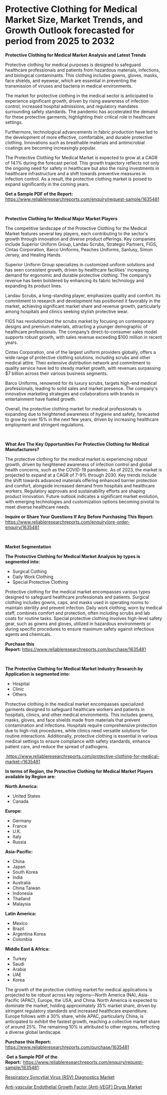 <p><h1>Protective Clothing for Medical Market Size, Market Trends, and Growth Outlook forecasted for period from 2025 to 2032</h1></p><p><strong>Protective Clothing for Medical Market Analysis and Latest Trends</strong></p>
<p><p>Protective clothing for medical purposes is designed to safeguard healthcare professionals and patients from hazardous materials, infections, and biological contaminants. This clothing includes gowns, gloves, masks, face shields, and eyewear, which are essential in preventing the transmission of viruses and bacteria in medical environments. </p><p>The market for protective clothing in the medical sector is anticipated to experience significant growth, driven by rising awareness of infection control, increased hospital admissions, and regulatory mandates surrounding safety standards. The pandemic has accelerated the demand for these protective garments, highlighting their critical role in healthcare settings. </p><p>Furthermore, technological advancements in fabric production have led to the development of more effective, comfortable, and durable protective clothing. Innovations such as breathable materials and antimicrobial coatings are becoming increasingly popular. </p><p>The Protective Clothing for Medical Market is expected to grow at a CAGR of 14.1% during the forecast period. This growth trajectory reflects not only the ongoing need for safety in healthcare but also the rising investments in healthcare infrastructure and a shift towards preventive measures in infection control. As a result, the protective clothing market is poised to expand significantly in the coming years.</p></p>
<p><strong>Get a Sample PDF of the Report:&nbsp;</strong> <a href="https://www.reliableresearchreports.com/enquiry/request-sample/1635481?utm_campaign=2219&utm_medium=2&utm_source=Github&utm_content=ia&utm_term=03032025&utm_id=protective-clothing-for-medical">https://www.reliableresearchreports.com/enquiry/request-sample/1635481</a></p>
<p>&nbsp;</p>
<p><strong>Protective Clothing for Medical Major Market Players</strong></p>
<p><p>The competitive landscape of the Protective Clothing for the Medical Market features several key players, each contributing to the sector's growth through innovation and diverse product offerings. Key companies include Superior Uniform Group, Landau Scrubs, Strategic Partners, FIGS, Cintas Corporation, Barco Uniforms, Peaches Uniforms, Sanlusy, Simon Jersey, and Healing Hands.</p><p>Superior Uniform Group specializes in customized uniform solutions and has seen consistent growth, driven by healthcare facilities' increasing demand for ergonomic and durable protective clothing. The company’s revenue has been bolstered by enhancing its fabric technology and expanding its product lines.</p><p>Landau Scrubs, a long-standing player, emphasizes quality and comfort. Its commitment to research and development has positioned it favorably in the market, achieving significant market share and revenue growth, particularly among hospitals and clinics seeking stylish protective wear.</p><p>FIGS has revolutionized the scrubs market by focusing on contemporary designs and premium materials, attracting a younger demographic of healthcare professionals. The company’s direct-to-consumer sales model supports robust growth, with sales revenue exceeding $100 million in recent years.</p><p>Cintas Corporation, one of the largest uniform providers globally, offers a wide range of protective clothing solutions, including scrubs and other medical attire. Their extensive distribution network and commitment to quality service have led to steady market growth, with revenues surpassing $7 billion across their various business segments.</p><p>Barco Uniforms, renowned for its luxury scrubs, targets high-end medical professionals, leading to solid sales and market presence. The company's innovative marketing strategies and collaborations with brands in entertainment have fueled growth.</p><p>Overall, the protective clothing market for medical professionals is expanding due to heightened awareness of hygiene and safety, forecasted to grow by over 15% in the next few years, driven by increasing healthcare employment and stringent regulations.</p></p>
<p>&nbsp;</p>
<p><strong>What Are The Key Opportunities For Protective Clothing for Medical Manufacturers?</strong></p>
<p><p>The protective clothing for the medical market is experiencing robust growth, driven by heightened awareness of infection control and global health concerns, such as the COVID-19 pandemic. As of 2023, the market is projected to expand at a CAGR of 7-9% through 2030. Key trends include the shift towards advanced materials offering enhanced barrier protection and comfort, alongside increased demand from hospitals and healthcare workers. Regulatory approvals and sustainability efforts are shaping product innovation. Future outlook indicates a significant market evolution, with emerging technologies and customization options becoming pivotal to meet diverse healthcare needs.</p></p>
<p><strong>Inquire or Share Your Questions If Any Before Purchasing This Report:</strong> <a href="https://www.reliableresearchreports.com/enquiry/pre-order-enquiry/1635481?utm_campaign=2219&utm_medium=2&utm_source=Github&utm_content=ia&utm_term=03032025&utm_id=protective-clothing-for-medical">https://www.reliableresearchreports.com/enquiry/pre-order-enquiry/1635481</a></p>
<p>&nbsp;</p>
<p><strong>Market Segmentation</strong></p>
<p><strong>The Protective Clothing for Medical Market Analysis by types is segmented into:</strong></p>
<p><ul><li>Surgical Cothing</li><li>Daily Work Clothing</li><li>Special Protective Clothing</li></ul></p>
<p><p>Protective clothing for the medical market encompasses various types designed to safeguard healthcare professionals and patients. Surgical clothing includes gowns, caps, and masks used in operating rooms to maintain sterility and prevent infection. Daily work clothing, worn by medical staff, combines comfort and protection, often including scrubs and lab coats for routine tasks. Special protective clothing involves high-level safety gear, such as gowns and gloves, utilized in hazardous environments or during specific procedures to ensure maximum safety against infectious agents and chemicals.</p></p>
<p><strong>Purchase this Report:&nbsp;</strong><a href="https://www.reliableresearchreports.com/purchase/1635481?utm_campaign=2219&utm_medium=2&utm_source=Github&utm_content=ia&utm_term=03032025&utm_id=protective-clothing-for-medical">https://www.reliableresearchreports.com/purchase/1635481</a></p>
<p>&nbsp;</p>
<p><strong>The Protective Clothing for Medical Market Industry Research by Application is segmented into:</strong></p>
<p><ul><li>Hospital</li><li>Clinic</li><li>Others</li></ul></p>
<p><p>Protective clothing in the medical market encompasses specialized garments designed to safeguard healthcare workers and patients in hospitals, clinics, and other medical environments. This includes gowns, masks, gloves, and face shields made from materials that prevent contamination and infections. Hospitals require comprehensive protection due to high-risk procedures, while clinics need versatile solutions for routine interactions. Additionally, protective clothing is essential in various medical settings to ensure compliance with safety standards, enhance patient care, and reduce the spread of pathogens.</p></p>
<p><a href="https://www.reliableresearchreports.com/protective-clothing-for-medical-market-r1635481?utm_campaign=2219&utm_medium=2&utm_source=Github&utm_content=ia&utm_term=03032025&utm_id=protective-clothing-for-medical">&nbsp;https://www.reliableresearchreports.com/protective-clothing-for-medical-market-r1635481</a></p>
<p><strong>In terms of Region, the Protective Clothing for Medical Market Players available by Region are:</strong></p>
<p>
    <p> <strong> North America: </strong>
        <ul>
            <li>United States</li>
            <li>Canada</li>
        </ul>
        </p> 
    <p> <strong> Europe: </strong>
        <ul>
            <li>Germany</li>
            <li>France</li>
            <li>U.K.</li>
            <li>Italy</li>
            <li>Russia</li>
        </ul>
        </p> 
    <p> <strong> Asia-Pacific: </strong>
        <ul>
            <li>China</li>
            <li>Japan</li>
            <li>South Korea</li>
            <li>India</li>
            <li>Australia</li>
            <li>China Taiwan</li>
            <li>Indonesia</li>
            <li>Thailand</li>
            <li>Malaysia</li>
        </ul>
        </p> 
    <p> <strong> Latin America: </strong>
        <ul>
            <li>Mexico</li>
            <li>Brazil</li>
            <li>Argentina Korea</li>
            <li>Colombia</li>
        </ul>
        </p> 
    <p> <strong> Middle East & Africa: </strong>
        <ul>
            <li>Turkey</li>
            <li>Saudi</li>
            <li>Arabia</li>
            <li>UAE</li>
            <li>Korea</li>
        </ul>
    </p>
    </p>
<p><p>The growth of the protective clothing market for medical applications is projected to be robust across key regions—North America (NA), Asia-Pacific (APAC), Europe, the USA, and China. North America is expected to dominate the market, holding approximately 35% market share, driven by stringent regulatory standards and increased healthcare expenditure. Europe follows with a 30% share, while APAC, particularly China, is anticipated to exhibit the fastest growth, reaching a collective market share of around 25%. The remaining 10% is attributed to other regions, reflecting a diverse global landscape.</p></p>
<p><strong>Purchase this Report: </strong><a href="https://www.reliableresearchreports.com/purchase/1635481?utm_campaign=2219&utm_medium=2&utm_source=Github&utm_content=ia&utm_term=03032025&utm_id=protective-clothing-for-medical">https://www.reliableresearchreports.com/purchase/1635481</a></p>
<p>&nbsp;<strong>Get a Sample PDF of the Report:&nbsp;&nbsp;</strong><a href="https://www.reliableresearchreports.com/enquiry/request-sample/1635481?utm_campaign=2219&utm_medium=2&utm_source=Github&utm_content=ia&utm_term=03032025&utm_id=protective-clothing-for-medical">https://www.reliableresearchreports.com/enquiry/request-sample/1635481</a></p>
<p><strong></strong></p>
<p><p><a href="https://github.com/quiraytaibat/Market-Research-Report-List-1/blob/main/respiratory-syncytial-virus-rsv-diagnostics-market.md?utm_campaign=2219&utm_medium=2&utm_source=Github&utm_content=ia&utm_term=03032025&utm_id=protective-clothing-for-medical">Respiratory Syncytial Virus (RSV) Diagnostics Market</a></p><p><a href="https://github.com/direepittr/Market-Research-Report-List-1/blob/main/anti-vascular-endothelial-growth-factor-anti-vegf-drugs-market.md?utm_campaign=2219&utm_medium=2&utm_source=Github&utm_content=ia&utm_term=03032025&utm_id=protective-clothing-for-medical">Anti-vascular Endothelial Growth Factor (Anti-VEGF) Drugs Market</a></p></p>